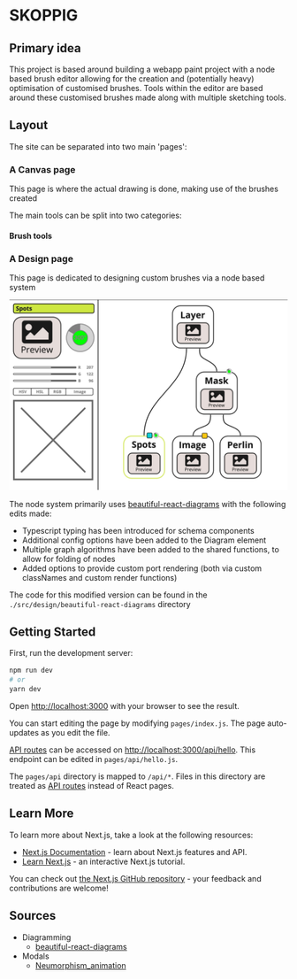 # SKOPPIG

## Primary idea

This project is based around building a webapp paint project with a node based brush editor allowing for the creation and (potentially heavy) optimisation of customised brushes.
Tools within the editor are based around these customised brushes made along with multiple sketching tools.

## Layout

The site can be separated into two main 'pages':

### A Canvas page

This page is where the actual drawing is done, making use of the brushes created

The main tools can be split into two categories:

#### Brush tools

### A Design page

This page is dedicated to designing custom brushes via a node based system

![The layout of the brush design page](./public/images/design.jpg)

The node system primarily uses [beautiful-react-diagrams](https://github.com/antonioru/beautiful-react-diagrams) with the following edits made:

- Typescript typing has been introduced for schema components
- Additional config options have been added to the Diagram element
- Multiple graph algorithms have been added to the shared functions, to allow for folding of nodes
- Added options to provide custom port rendering (both via custom classNames and custom render functions)

The code for this modified version can be found in the `./src/design/beautiful-react-diagrams` directory

## Getting Started

First, run the development server:

```bash
npm run dev
# or
yarn dev
```

Open [http://localhost:3000](http://localhost:3000) with your browser to see the result.

You can start editing the page by modifying `pages/index.js`. The page auto-updates as you edit the file.

[API routes](https://nextjs.org/docs/api-routes/introduction) can be accessed on [http://localhost:3000/api/hello](http://localhost:3000/api/hello). This endpoint can be edited in `pages/api/hello.js`.

The `pages/api` directory is mapped to `/api/*`. Files in this directory are treated as [API routes](https://nextjs.org/docs/api-routes/introduction) instead of React pages.

## Learn More

To learn more about Next.js, take a look at the following resources:

- [Next.js Documentation](https://nextjs.org/docs) - learn about Next.js features and API.
- [Learn Next.js](https://nextjs.org/learn) - an interactive Next.js tutorial.

You can check out [the Next.js GitHub repository](https://github.com/vercel/next.js/) - your feedback and contributions are welcome!

## Sources

- Diagramming
  - [beautiful-react-diagrams](https://github.com/antonioru/beautiful-react-diagrams)
- Modals
  - [Neumorphism_animation](https://codepen.io/ma_suwa/pens/showcase)
